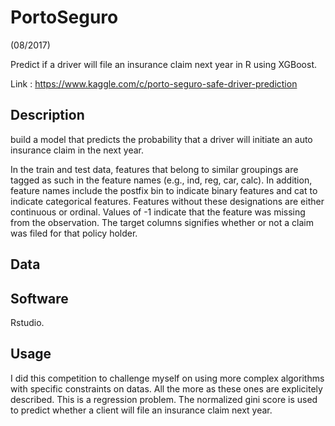 # PortoSeguro
(08/2017)

Predict if a driver will file an insurance claim next year in R using XGBoost.

Link : https://www.kaggle.com/c/porto-seguro-safe-driver-prediction

## Description
build a model that predicts the probability that a driver will initiate an auto insurance claim in the next year.

In the train and test data, features that belong to similar groupings are tagged as such in the feature names (e.g., ind, reg, car, calc). In addition, feature names include the postfix bin to indicate binary features and cat to indicate categorical features. Features without these designations are either continuous or ordinal. Values of -1 indicate that the feature was missing from the observation. The target columns signifies whether or not a claim was filed for that policy holder.

## Data


## Software
Rstudio.

## Usage
I did this competition to challenge myself on using more complex algorithms with specific constraints on datas. All the more as these ones are explicitely described. This is a regression problem. The normalized gini score is used to predict whether a client will file an insurance claim next year.

